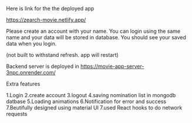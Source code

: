 Here is link for the the deployed app

https://zearch-movie.netlify.app/


Please create an account with your name. You can login using the same name and your data will be stored in database. You should see your saved data when you login.

(not built to withstand refresh. app will restart)

Backend server is deployed in https://movie-app-server-3npc.onrender.com/

Extra features

1.Login
2.create account
3.logout
4.saving nomination list in mongodb datbase
5.Loading animations
6.Notification for error and success 7.Beutifully designed using material UI
7.used React hooks to do network requests

